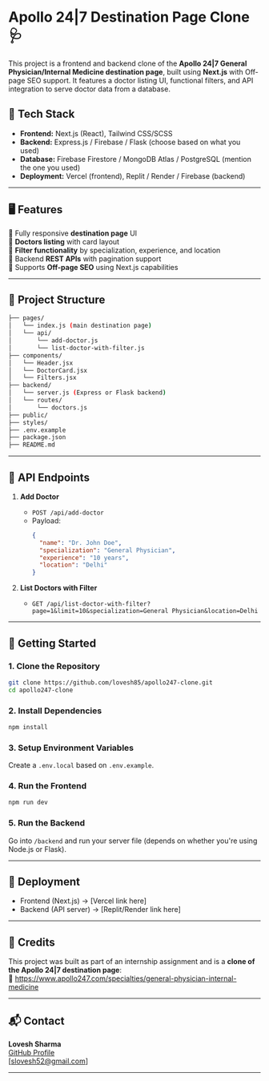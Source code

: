 # Apollo 24|7 Destination Page Clone 🩺

This project is a frontend and backend clone of the **Apollo 24|7 General Physician/Internal Medicine destination page**, built using **Next.js** with Off-page SEO support. It features a doctor listing UI, functional filters, and API integration to serve doctor data from a database.

## 🔧 Tech Stack

- **Frontend:** Next.js (React), Tailwind CSS/SCSS
- **Backend:** Express.js / Firebase / Flask (choose based on what you used)
- **Database:** Firebase Firestore / MongoDB Atlas / PostgreSQL (mention the one you used)
- **Deployment:** Vercel (frontend), Replit / Render / Firebase (backend)

---

## 🖥️ Features

🔹 Fully responsive **destination page** UI  
🔹 **Doctors listing** with card layout  
🔹 **Filter functionality** by specialization, experience, and location  
🔹 Backend **REST APIs** with pagination support  
🔹 Supports **Off-page SEO** using Next.js capabilities

---

## 📁 Project Structure

```bash
├── pages/
│   └── index.js (main destination page)
│   └── api/
│       └── add-doctor.js
│       └── list-doctor-with-filter.js
├── components/
│   └── Header.jsx
│   └── DoctorCard.jsx
│   └── Filters.jsx
├── backend/
│   └── server.js (Express or Flask backend)
│   └── routes/
│       └── doctors.js
├── public/
├── styles/
├── .env.example
├── package.json
├── README.md
```

---

## 📡 API Endpoints

1. **Add Doctor**
   - `POST /api/add-doctor`
   - Payload:
     ```json
     {
       "name": "Dr. John Doe",
       "specialization": "General Physician",
       "experience": "10 years",
       "location": "Delhi"
     }
     ```

2. **List Doctors with Filter**
   - `GET /api/list-doctor-with-filter?page=1&limit=10&specialization=General Physician&location=Delhi`

---

## 🚀 Getting Started

### 1. Clone the Repository
```bash
git clone https://github.com/lovesh85/apollo247-clone.git
cd apollo247-clone
```

### 2. Install Dependencies
```bash
npm install
```

### 3. Setup Environment Variables
Create a `.env.local` based on `.env.example`.

### 4. Run the Frontend
```bash
npm run dev
```

### 5. Run the Backend
Go into `/backend` and run your server file (depends on whether you're using Node.js or Flask).

---

## 📌 Deployment

- Frontend (Next.js) → [Vercel link here]
- Backend (API server) → [Replit/Render link here]

---

## 🤝 Credits

This project was built as part of an internship assignment and is a **clone of the Apollo 24|7 destination page**:  
🔗 https://www.apollo247.com/specialties/general-physician-internal-medicine

---

## 📬 Contact

**Lovesh Sharma**  
[GitHub Profile](https://github.com/lovesh85)  
[slovesh52@gmail.com]

---

